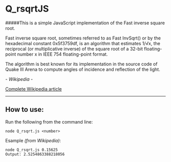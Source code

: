 # Q_rsqrtJS
#####This is a simple JavaScript implementation of the Fast inverse square root.

Fast inverse square root, sometimes referred to as Fast InvSqrt() or by the hexadecimal constant 0x5f3759df, is an algorithm that estimates 1/√x, the reciprocal (or multiplicative inverse) of the square root of a 32-bit floating-point number x in IEEE 754 floating-point format.

The algorithm is best known for its implementation in the source code of Quake III Arena to compute angles of incidence and reflection of the light.

*- Wikipedia -*

[Complete Wikipedia article](https://en.wikipedia.org/wiki/Fast_inverse_square_root)

---

How to use:
-
Run the following from the command line:
```
node Q_rsqrt.js <number>
```

Esample *(from Wikipedia)*:
```
node Q_rsqrt.js 0.15625
Output: 2.5254863388218056
```